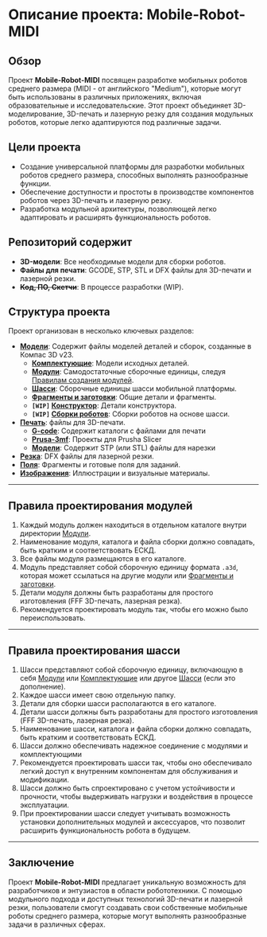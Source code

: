 # Описание проекта: Mobile-Robot-MIDI

## Обзор

Проект **Mobile-Robot-MIDI** посвящен разработке мобильных роботов среднего размера (MIDI - от английского "Medium"), которые могут быть использованы в различных приложениях, включая образовательные и
исследовательские.
Этот проект объединяет 3D-моделирование, 3D-печать и лазерную резку для создания модульных роботов, которые легко адаптируются под различные задачи.

## Цели проекта

- Создание универсальной платформы для разработки мобильных роботов среднего размера, способных выполнять разнообразные функции.
- Обеспечение доступности и простоты в производстве компонентов роботов через 3D-печать и лазерную резку.
- Разработка модульной архитектуры, позволяющей легко адаптировать и расширять функциональность роботов.

## Репозиторий содержит

- **3D-модели**: Все необходимые модели для сборки роботов.
- **Файлы для печати**: GCODE, STP, STL и DFX файлы для 3D-печати и лазерной резки.
- ~~**Код, ПО, Скетчи**~~: В процессе разработки (WIP).

## Структура проекта

Проект организован в несколько ключевых разделов:

- **[Модели](./Модели)**: Содержит файлы моделей деталей и сборок, созданные в Компас 3D v23.
    - **[Комплектующие](./Модели/Комплектующие)**: Модели исходных деталей.
    - **[Модули](./Модели/Модули)**: Самодостаточные сборочные единицы, следуя [Правилам создания модулей](#правила-проектирования-модулей).
    - **[Шасси](./Модели/Шасси)**: Сборочные единицы шасси мобильной платформы.
    - **[Фрагменты и заготовки](./Модели/Фрагменты%20и%20Заготовки)**: Общие детали и фрагменты.
    - **`[WIP]` [Конструктор](./Модели/Конструктор)**: Детали конструктора.
    - **`[WIP]` [Сборки роботов](./Модели/Сборки%20роботов)**: Сборки роботов на основе шасси.
- **[Печать](./Печать)**: файлы для 3D-печати.
    - **[G-code](./Печать/G-code)**: Содержит каталоги с файлами для печати
    - **[Prusa-3mf](./Печать/Prusa-3mf)**: Проекты для Prusha Slicer
    - **[Модели](./Печать/Модели)**: Содержит STP (или STL) файлы для нарезки
- **[Резка](./Резка)**: DFX файлы для лазерной резки.
- **[Поля](./Поля)**: Фрагменты и готовые поля для заданий.
- **[Изображения](./Изображения)**: Иллюстрации и визуальные материалы.

---

## Правила проектирования модулей

1. Каждый модуль должен находиться в отдельном каталоге внутри директории [Модули](./Модели/Модули).
2. Наименование модуля, каталога и файла сборки должно совпадать, быть кратким и соответствовать ЕСКД.
3. Все файлы модуля размещаются в его каталоге.
4. Модуль представляет собой сборочную единицу формата `.a3d`, которая может ссылаться на другие модули или [Фрагменты и заготовки](./Модели/Фрагменты%20и%20Заготовки).
5. Детали модуля должны быть разработаны для простого изготовления (FFF 3D-печать, лазерная резка).
6. Рекомендуется проектировать модуль так, чтобы его можно было переиспользовать.

---

## Правила проектирования шасси

1. Шасси представляют собой сборочную единицу, включающую в себя [Модули](./Модели/Модули) или [Комплектующие](./Модели/Комплектующие) или другое [Шасси](./Модели/Шасси) (если это дополнение).
2. Каждое шасси имеет свою отдельную папку.
3. Детали для сборки шасси располагаются в его каталоге.
4. Детали шасси должны быть разработаны для простого изготовления (FFF 3D-печать, лазерная резка).
5. Наименование шасси, каталога и файла сборки должно совпадать, быть кратким и соответствовать ЕСКД.
6. Шасси должно обеспечивать надежное соединение с модулями и комплектующими
7. Рекомендуется проектировать шасси так, чтобы оно обеспечивало легкий доступ к внутренним компонентам для обслуживания и модификации.
8. Шасси должно быть спроектировано с учетом устойчивости и прочности, чтобы выдерживать нагрузки и воздействия в процессе эксплуатации.
9. При проектировании шасси следует учитывать возможность установки дополнительных модулей и аксессуаров, что позволит расширить функциональность робота в будущем.

---

## Заключение

Проект **Mobile-Robot-MIDI** предлагает уникальную возможность для разработчиков и энтузиастов в области робототехники. С помощью модульного подхода и доступных технологий 3D-печати и лазерной резки,
пользователи смогут создавать свои собственные мобильные роботы среднего размера, которые могут выполнять разнообразные задачи в различных сферах.
